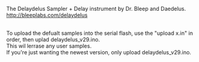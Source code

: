 The Delaydelus
Sampler + Delay instrument by Dr. Bleep and Daedelus.
<br>http://bleeplabs.com/delaydelus

<br>
To upload the defualt samples into the serial flash, use the "upload x.in" in order, then uplad delaydelus_v29.ino.
<br>
This wil lerrase any user samples. 
<br>
If you're just wanting the newest version, only upload delaydelus_v29.ino. 
